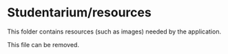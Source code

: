 # Studentarium/resources

This folder contains resources (such as images) needed by the application. 

This file can be removed.
